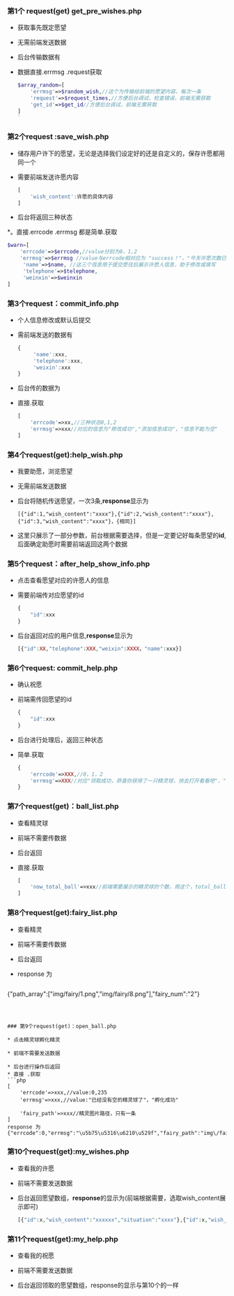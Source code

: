 ### 第1个 request(get) get_pre_wishes.php

* 获取事先既定愿望

* 无需前端发送数据

* 后台传输数据有
* 数据直接.errmsg .request获取

  ```php
  $array_random=[
      'errmsg'=>$random_wish,//这个为传输给前端的愿望内容，每次一条
      'request'=>$request_times,//方便后台调试，检查错误，前端无需获取
      'get_id'=>$get_id//方便后台调试，前端无需获取
  ]
  `
### 第2个request :save_wish.php

* 储存用户许下的愿望，无论是选择我们设定好的还是自定义的，保存许愿都用同一个

* 需要前端发送许愿内容

  ```javascript
  [
      'wish_content':许愿的具体内容
  ]
  ```

* 后台将返回三种状态

*。直接.errcode  .errmsg 都是简单.获取

  ```php
  $warn=[
      'errcode'=>$errcode,//value分别为0，1,2
      'errmsg'=>$errmsg //value与errcode相对应为 "success！"，"今天许愿次数已满，请明天再来"，"输入的内容不能为空"
       'name'=>$name, //这三个信息用于提交愿往后展示许愿人信息，助于修改或填写
       'telephone'=>$telephone,
       'weinxin'=>$weinxin
  ]
  ```





### 第3个request：commit_info.php

* 个人信息修改或默认后提交

* 需前端发送的数据有

  ```javascript
  {
       'name':xxx,
       'telephone':xxx,
       'weixin':xxx
  }
  ```

* 后台传的数据为
* 直接.获取

  ```php
  [
      'errcode'=>xx,//三种状态0,1,2
      'errmsg'=>xxx//对应的信息为"修改成功","添加信息成功"，"信息不能为空"
  ]
  ```

  

### 第4个request(get):help_wish.php

* 我要助愿，浏览愿望

* 无需前端发送数据

* 后台将随机传送愿望，一次3条,**response**显示为

  ```
  [{"id":1,"wish_content":"xxxx"},{"id":2,"wish_content":"xxxx"},{"id":3,"wish_content":"xxxx"}，{相同}]
  ```

* 这里只展示了一部分参数，前台根据需要选择，但是一定要记好每条愿望的**id**,后面确定助愿时需要前端返回这两个数据

  
### 第5个request：after_help_show_info.php

* 点击查看愿望对应的许愿人的信息

* 需要前端传对应愿望的id

  ```javascript
  {
      "id":xxx   
  }
  ```


* 后台返回对应的用户信息,**response**显示为

  ```php
  [{"id":XX,"telephone":XXX,"weixin":XXXX，"name":xxx}]
  ```



### 第6个request: commit_help.php

* 确认祝愿

* 前端需传回愿望的id

  ```javascript
  {
      "id":xxx
  }
  ```

* 后台进行处理后，返回三种状态
* 简单.获取
  ```php
  {
      'errcode'=>XXX,//0，1，2
      'errmsg'=>XXX//对应"领取成功，恭喜你获得了一只精灵球，快去打开看看吧"，"今天祝愿次数已满，请明天再来"，"请试试其它愿望(与他人助愿冲突)"
  }
  ```



### 第7个request(get)：ball_list.php

* 查看精灵球

* 前端不需要传数据

* 后台返回
* 直接.获取

  ```php
  [
      'now_total_ball'=>xxx//前端需要展示的精灵球的个数，用这个，total_ball的那个不用
  ]
  ```



### 第8个request(get):fairy_list.php

* 查看精灵

* 前端不需要传数据

* 后台返回
* response 为


  ```php
 {"path_array":["img\/fairy\/1.png","img\/fairy\/8.png"],"fairy_num":"2"}
  ```

  

### 第9个request(get)：open_ball.php

* 点击精灵球孵化精灵

* 前端不需要发送数据

* 后台进行操作后返回
* 直接 .获取
  ```php
  [
      'errcode'=>xxx,//value:0,235
      'errmsg'=>xxx,//value:"已经没有空的精灵球了"，"孵化成功"
     
      'fairy_path'=>xxx//精灵图片路径，只有一条
  ]
  response 为
  {"errcode":0,"errmsg":"\u5b75\u5316\u6210\u529f","fairy_path":"img\/fairy\/2.png"}
  ```

  

### 第10个request(get):my_wishes.php

* 查看我的许愿

* 前端不需要发送数据

* 后台返回愿望数组，**response**的显示为(前端根据需要，选取wish_content展示即可)

  ```php
  [{"id":x,"wish_content":"xxxxxx","situation":"xxxx"},{"id":x,"wish_content":"xxxxxx","situation":"xxxx"},....,...]
  ```

  

### 第11个request(get):my_help.php

* 查看我的祝愿

* 前端不需要发送数据

* 后台返回领取的愿望数组，response的显示与第10个的一样

  
